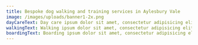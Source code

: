 ```yaml
---
title: Bespoke dog walking and training services in Aylesbury Vale
image: /images/uploads/banner1-2x.png
dayCareText: Day care ipsum dolor sit amet, consectetur adipisicing elit.
walkingText: Walking ipsum dolor sit amet, consectetur adipisicing elit.
boardingText: Boarding ipsum dolor sit amet, consectetur adipisicing elit.
---
```

